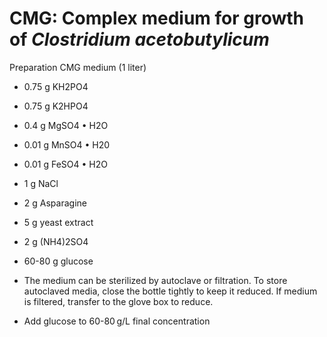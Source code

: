 # CMG: Complex medium for growth of *Clostridium acetobutylicum*

Preparation CMG medium (1 liter)
* 0.75 g KH2PO4
* 0.75 g K2HPO4
* 0.4 g MgSO4 • H2O
* 0.01 g MnSO4 • H20
* 0.01 g FeSO4 • H2O
* 1 g NaCl
* 2 g Asparagine
* 5 g yeast extract
* 2 g (NH4)2SO4
* 60-80 g glucose

* The medium can be sterilized by autoclave or filtration. To store autoclaved media, close the bottle tightly to keep it reduced. If medium is filtered, transfer to the glove box to reduce.

* Add glucose to 60-80 g/L final concentration
